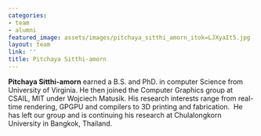 ```yaml
---
categories:
- team
- alumni
featured_image: assets/images/pitchaya_sitthi_amorn_itok=LJXyaIt5.jpg
layout: team
link: ''
title: Pitchaya Sitthi-amorn
---
```


**Pitchaya Sitthi-amorn** earned a B.S. and PhD. in computer Science from University of Virginia. He then joined the Computer Graphics group at CSAIL, MIT under Wojciech Matusik. His research interests range from real-time rendering, GPGPU and compilers to 3D printing and fabrication.  He has left our group and is continuing his research at Chulalongkorn University in Bangkok, Thailand.